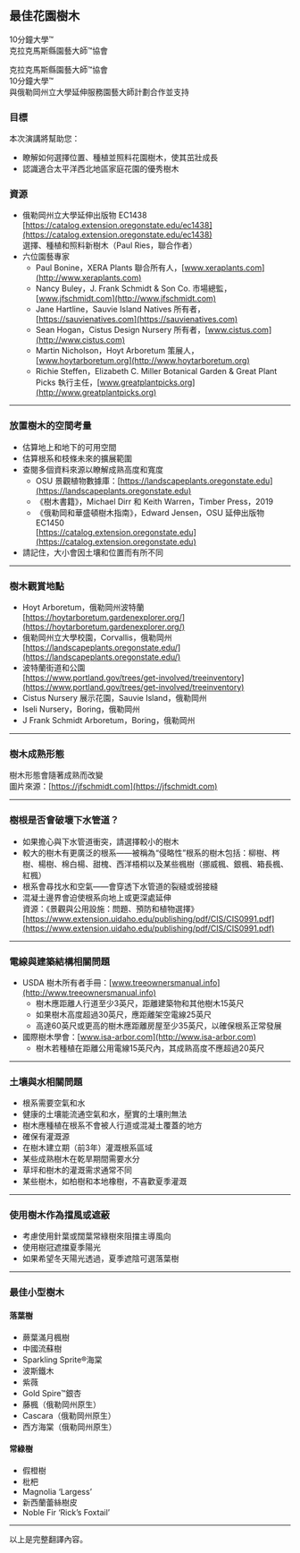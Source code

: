 
## 最佳花園樹木  
10分鐘大學™  
克拉克馬斯縣園藝大師™協會  

克拉克馬斯縣園藝大師™協會  
10分鐘大學™  
與俄勒岡州立大學延伸服務園藝大師計劃合作並支持  

### 目標  
本次演講將幫助您：  
- 瞭解如何選擇位置、種植並照料花園樹木，使其茁壯成長  
- 認識適合太平洋西北地區家庭花園的優秀樹木  

### 資源  
- 俄勒岡州立大學延伸出版物 EC1438  
  [https://catalog.extension.oregonstate.edu/ec1438](https://catalog.extension.oregonstate.edu/ec1438)  
  選擇、種植和照料新樹木（Paul Ries，聯合作者）  
- 六位園藝專家  
  - Paul Bonine，XERA Plants 聯合所有人，[www.xeraplants.com](http://www.xeraplants.com)  
  - Nancy Buley，J. Frank Schmidt & Son Co. 市場總監，[www.jfschmidt.com](http://www.jfschmidt.com)  
  - Jane Hartline，Sauvie Island Natives 所有者，[https://sauvienatives.com](https://sauvienatives.com)  
  - Sean Hogan，Cistus Design Nursery 所有者，[www.cistus.com](http://www.cistus.com)  
  - Martin Nicholson，Hoyt Arboretum 策展人，[www.hoytarboretum.org](http://www.hoytarboretum.org)  
  - Richie Steffen，Elizabeth C. Miller Botanical Garden & Great Plant Picks 執行主任，[www.greatplantpicks.org](http://www.greatplantpicks.org)  

---

### 放置樹木的空間考量  
- 估算地上和地下的可用空間  
- 估算根系和枝條未來的擴展範圍  
- 查閱多個資料來源以瞭解成熟高度和寬度  
  - OSU 景觀植物數據庫：[https://landscapeplants.oregonstate.edu](https://landscapeplants.oregonstate.edu)  
  - 《樹木書籍》，Michael Dirr 和 Keith Warren，Timber Press，2019  
  - 《俄勒岡和華盛頓樹木指南》，Edward Jensen，OSU 延伸出版物 EC1450  
    [https://catalog.extension.oregonstate.edu](https://catalog.extension.oregonstate.edu)  
- 請記住，大小會因土壤和位置而有所不同  

---

### 樹木觀賞地點  
- Hoyt Arboretum，俄勒岡州波特蘭  
  [https://hoytarboretum.gardenexplorer.org/](https://hoytarboretum.gardenexplorer.org/)  
- 俄勒岡州立大學校園，Corvallis，俄勒岡州  
  [https://landscapeplants.oregonstate.edu/](https://landscapeplants.oregonstate.edu/)  
- 波特蘭街道和公園  
  [https://www.portland.gov/trees/get-involved/treeinventory](https://www.portland.gov/trees/get-involved/treeinventory)  
- Cistus Nursery 展示花園，Sauvie Island，俄勒岡州  
- Iseli Nursery，Boring，俄勒岡州  
- J Frank Schmidt Arboretum，Boring，俄勒岡州  

---

### 樹木成熟形態  
樹木形態會隨著成熟而改變  
圖片來源：[https://jfschmidt.com](https://jfschmidt.com)  

---

### 樹根是否會破壞下水管道？  
- 如果擔心與下水管道衝突，請選擇較小的樹木  
- 較大的樹木有更廣泛的根系——被稱為“侵略性”根系的樹木包括：柳樹、梣樹、楊樹、棉白楊、甜槐、西洋梧桐以及某些楓樹（挪威楓、銀楓、箱長楓、紅楓）  
- 根系會尋找水和空氣——會穿透下水管道的裂縫或弱接縫  
- 混凝土邊界會迫使根系向地上或更深處延伸  
  資源：《景觀與公用設施：問題、預防和植物選擇》[https://www.extension.uidaho.edu/publishing/pdf/CIS/CIS0991.pdf](https://www.extension.uidaho.edu/publishing/pdf/CIS/CIS0991.pdf)  

---

### 電線與建築結構相關問題  
- USDA 樹木所有者手冊：[www.treeownersmanual.info](http://www.treeownersmanual.info)  
  - 樹木應距離人行道至少3英尺，距離建築物和其他樹木15英尺  
  - 如果樹木高度超過30英尺，應距離架空電線25英尺  
  - 高達60英尺或更高的樹木應距離房屋至少35英尺，以確保根系正常發展  
- 國際樹木學會：[www.isa-arbor.com](http://www.isa-arbor.com)  
  - 樹木若種植在距離公用電線15英尺內，其成熟高度不應超過20英尺  

---

### 土壤與水相關問題  
- 根系需要空氣和水  
- 健康的土壤能流通空氣和水，壓實的土壤則無法  
- 樹木應種植在根系不會被人行道或混凝土覆蓋的地方  
- 確保有灌溉源  
- 在樹木建立期（前3年）灌溉根系區域  
- 某些成熟樹木在乾旱期間需要水分  
- 草坪和樹木的灌溉需求通常不同  
- 某些樹木，如柏樹和本地橡樹，不喜歡夏季灌溉  

---

### 使用樹木作為擋風或遮蔽  
- 考慮使用針葉或闊葉常綠樹來阻擋主導風向  
- 使用樹冠遮擋夏季陽光  
- 如果希望冬天陽光透過，夏季遮陰可選落葉樹  

---

### 最佳小型樹木  
#### 落葉樹  
- 蕨葉滿月楓樹  
- 中國流蘇樹  
- Sparkling Sprite®海棠  
- 波斯鐵木  
- 紫薇  
- Gold Spire™銀杏  
- 藤楓（俄勒岡州原生）  
- Cascara（俄勒岡州原生）  
- 西方海棠（俄勒岡州原生）  

#### 常綠樹  
- 假橙樹  
- 枇杷  
- Magnolia ‘Largess’  
- 新西蘭蕾絲樹皮  
- Noble Fir ‘Rick’s Foxtail’  

---

以上是完整翻譯內容。
